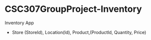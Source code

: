 # CSC307GroupProject-Inventory 
Inventory App
- Store (StoreId), Location(Id), Product,(ProductId, Quantity, Price)
